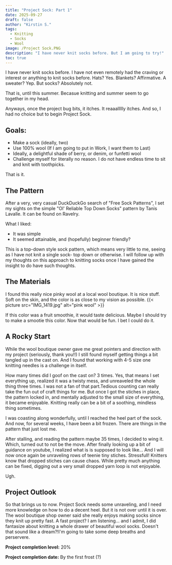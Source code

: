 ```yaml
---
title: "Project Sock: Part 1"
date: 2025-09-27
draft: false
author: "Kirstin S."
tags:
  - Knitting
  - Socks
  - Wool
image: /Project Sock.PNG
description: "I have never knit socks before. But I am going to try!"
toc: true
---
```


I have never knit socks before. I have not even remotely had the craving or interest or anything to knit socks before. Hats? Yes. Blankets? Affirmative. A sweater? Yep. But socks? Absolutely not.

That is, until this summer. Becasue knitting and summer seem to go together in my head. 

Anyways, once the project bug bits, it itches. It reaaallllly itches. And so, I had no choice but to begin Project Sock.

## Goals: 
  - Make a sock (ideally, two)
  - Use 100% wool (If I am going to put in Work, I want them to Last)
  - Ideally, a delightful shade of berry, or denim, or funfetti wool
  - Challenge myself for literally no reason. I do not have endless time to sit and knit with toothpicks.

  That is it. 

  ## The Pattern
  After a very, very casual DuckDuckGo search of "Free Sock Patterns", I set my sights on the simple "Ol' Reliable Top Down Socks" pattern by Tanis Lavalle. It can be found on Ravelry. 

  What I liked: 
  - It was simple
  - It seemed attainable, and (hopefully) beginner friendly? 

This is a top-down style sock pattern, which means very little to me, seeing as I have not knit a single sock- top down or otherwise. I will follow up with my thoughts on this approach to knitting socks once I have gained the insight to do have such thoughts. 

  ## The Materials
  I found this really nice pinky wool at a local wool boutique. It is nice stuff. Soft on the skin, and the color is as close to my vision as possible.
  {{< picture src="IMG_1419.jpg" alt="pink wool" >}}


  If this color was a fruit smoothie, it would taste delicious. Maybe I should try to make a smootie this color. Now that would be fun. I bet I could do it.    

  ## A Rocky Start
While the wool boutique owner gave me great pointers and direction with my project (seriously, thank you!!) I still found myself getting things a bit tangled up in the cast on. And I found that working with 4-5 size one knitting needles is a challenge in itself.

How many times did I goof on the cast on? 3 times. Yes, that means I set everything up, realized it was a twisty mess, and unreaveled the whole thing three times. I was not a fan of that part.Tedious counting can really take the fun out of craft things for me. But once I got the stiches in place, the pattern locked in, and mentally adjusted to the small size of everything, it became enjoyable. Knitting really can be a bit of a soothing, mindless thing sometimes. 

I was coasting along wonderfully, until I reached the heel part of the sock. And now, for several weeks, I have been a bit frozen. There are things in the pattern that just lost me. 

After stalling, and reading the pattern maybe 35 times, I decided to wing it. Which, turned out to not be the move. After finally looking up a bit of guidance on youtube, I realized what is is supposed to look like... And I will now once again be unraveling rows of teenie tiny stiches. Stressfull! Knitters know that dropped stiches can cause chaos. While pretty much anything can be fixed, digging out a very small dropped yarn loop is not enjoyable.

Ugh.

## Project Outlook

So that brings us to now. Project Sock needs some unraveling, and I need more knowledge on how to do a decent heel. 
But it is not over until it is over. The wool boutique shop owner said she really enjoys making socks since they knit up pretty fast. A fast project? I am listening... and I admit, I did fantasize about knitting a whole drawer of beautiful wool socks. Doesn't that sound like a dream?!I'm going to take some deep breaths and perservere. 


**Project completion level:** 20%

**Project completion date:** By the first frost (?)
